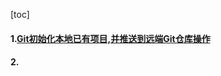 [toc]

#### 1.[Git初始化本地已有项目,并推送到远端Git仓库操作](https://blog.csdn.net/kuangdacaikuang/article/details/84632883)

#### 2.

